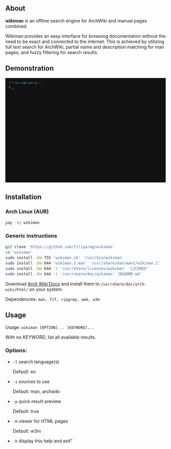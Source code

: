 ## About
**wikiman** is an offline search engine for ArchWiki and manual pages combined.

Wikiman provides an easy interface for browsing documentation without the need to be exact and connected to the internet.
This is achieved by utilizing full text search for ArchWiki, partial name and description matching for man pages,
and fuzzy filtering for search results.

## Demonstration

![Demo](demo.gif)

## Installation

### Arch Linux (AUR)
```bash
yay -Sy wikiman
```

### Generic instructions
```bash
git clone 'https://github.com/filiparag/wikiman'
cd 'wikiman'
sudo install -Dm 755 'wikiman.sh' '/usr/bin/wikiman'
sudo install -Dm 644 'wikiman.1.man' '/usr/share/man/man1/wikiman.1'
sudo install -Dm 644 -t '/usr/share/licenses/wikiman' 'LICENSE'
sudo install -Dm 644 -t '/usr/share/doc/wikiman' 'README.md'
```
Download [Arch Wiki Docs](https://github.com/lahwaacz/arch-wiki-docs) and install
them to `/usr/share/doc/arch-wiki/html/` on your system.

Dependencies: `man, fzf, ripgrep, awk, w3m`

## Usage

Usage: `wikiman [OPTION]... [KEYWORD]...`

With no *KEYWORD*, list all available results.

### Options:

- `-l` search language(s)

    Default: en

- `-s` sources to use
 
    Default: man, archwiki

- `-p` quick result preview
 
    Default: true

- `-H` viewer for HTML pages

    Default: w3m

- `-h`  display this help and exit"
